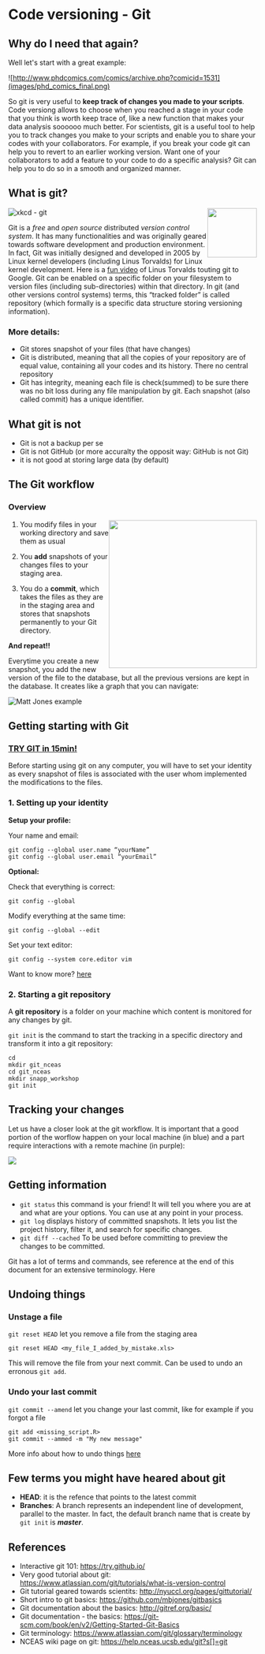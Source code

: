 # Code versioning - Git


## Why do I need that again?

Well let's start with a great example:

![http://www.phdcomics.com/comics/archive.php?comicid=1531](images/phd_comics_final.png) 


So git is very useful to **keep track of changes you made to your scripts**. Code versiong allows to choose when you reached a stage in your code that you think is worth keep trace of, like a new function that makes your data analysis soooooo much better. 
For scientists, git is a useful tool to help you to track changes you make to your scripts and enable you to share your codes with your collaborators. For example, if you break your code git can help you to revert to an earlier working version. Want one of your collaborators to add a feature to your code to do a specific analysis? Git can help you to do so in a smooth and organized manner.



## What is git?

<img style="float: right;width: 100px;" src="images/git_icon.png">

![xkcd - git](images/git_xkcd.png)

Git is a *free* and *open source* distributed *version control system*. It has many functionalities and was originally geared towards software development and production environment. In fact, Git was initially designed and developed in 2005 by Linux kernel developers (including Linus Torvalds) for Linux kernel development. Here is a [fun video](https://www.youtube.com/watch?v=4XpnKHJAok8) of Linus Torvalds touting git to Google. Git can be enabled on a specific folder on your filesystem to version files (including sub-directories) within that directory. In git (and other versions control systems) terms, this “tracked folder” is called repository (which formally is a specific data structure storing versioning information).

### More details:
  
- Git stores snapshot of your files (that have changes) 
- Git is distributed, meaning that all the copies of your repository are of equal value, containing all your codes and its history. There no central repository
- Git has integrity, meaning each file is check(summed) to be sure there was no bit loss during any file manipulation by git. Each snapshot (also called commit) has a unique identifier.

## What git is not
- Git is not a backup per se
- Git is not GitHub (or more accuralty the opposit way: GitHub is not Git)
- it is not good at storing large data (by default)


## The Git workflow

### Overview
<img style="float: right;width: 300px;" src="images/git_workflow_general.png">

1. You modify files in your working directory and save them as usual

2. You **add** snapshots of your changes files to your staging area.

3. You do a **commit**, which takes the files as they are in the staging area and stores that snapshots permanently to your Git directory.

**And repeat!!**

Everytime you create a new snapshot, you add the new version of the file to the database, but all the previous versions are kept in the database. It creates like a graph that you can navigate:

![Matt Jones example](images/version-graph_mattJones.png)


## Getting starting with Git

### [TRY GIT in 15min!](https://try.github.io/levels/1/challenges/1)

Before starting using git on any computer, you will have to set your identity as every snapshot of files is associated with the user whom implemented the modifications to the files.

### 1. Setting up your identity
**Setup your profile:**

Your name and email: 

```
git config --global user.name “yourName”
git config --global user.email “yourEmail”
```

**Optional:**

Check that everything is correct: 

```
git config --global
```

Modify everything at the same time:

```
git config --global --edit
```

Set your text editor: 

```
git config --system core.editor vim
```

Want to know more? [here](https://git-scm.com/book/en/v2/Getting-Started-First-Time-Git-Setup) 

### 2. Starting a git repository

A **git repository** is a folder on your machine which content is monitored for any changes by git.

```git init``` is the command to start the tracking in a specific directory and transform it into a git repository:

```
cd
mkdir git_nceas
cd git_nceas
mkdir snapp_workshop
git init
```

## Tracking your changes

Let us have a closer look at the git workflow. It is important that a good portion of the worflow happen on your local machine (in blue) and a part require interactions with a remote machine (in purple):

![](images/git_commands_workflow.png)


## Getting information

* ```git status``` this command is your friend! It will tell you where you are at and what are your options. You can use at any point in your process.
* ```git log``` displays history of committed snapshots. It lets you list the project history, filter it, and search for specific changes.
* ```git diff --cached```
To be used before committing to preview the changes to be committed. 

Git has a lot of terms and commands, see reference at the end of this document for an extensive terminology. Here

## Undoing things

### Unstage a file

```git reset HEAD``` let you remove a file from the staging area

```
git reset HEAD <my_file_I_added_by_mistake.xls>
``` 
This will remove the file from your next commit. Can be used to undo an erronous ```git add```.

### Undo your last commit

```git commit --amend``` let you change your last commit, like for example if you forgot a file

```
git add <missing_script.R>
git commit --ammed -m "My new message"
```

More info about how to undo things [here](https://git-scm.com/book/en/v2/Git-Basics-Undoing-Things)

## Few terms you might have heared about git

* **HEAD**: it is the refence that points to the latest commit
* **Branches**: A branch represents an independent line of development, parallel to the master. In fact, the default branch name that is create by ```git init``` is ***master***.


## References
- Interactive git 101: https://try.github.io/ 
- Very good tutorial about git: https://www.atlassian.com/git/tutorials/what-is-version-control
- Git tutorial geared towards scientits: http://nyuccl.org/pages/gittutorial/
- Short intro to git basics: https://github.com/mbjones/gitbasics
- Git documentation about the basics: http://gitref.org/basic/
- Git documentation - the basics: https://git-scm.com/book/en/v2/Getting-Started-Git-Basics
- Git terminology: https://www.atlassian.com/git/glossary/terminology
- NCEAS wiki page on git: https://help.nceas.ucsb.edu/git?s[]=git
